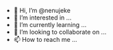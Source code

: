 - 👋 Hi, I’m @nenujeke
- 👀 I’m interested in ...
- 🌱 I’m currently learning ...
- 💞️ I’m looking to collaborate on ...
- 📫 How to reach me ...

<!---
nenujeke/nenujeke is a ✨ special ✨ repository because its `README.md` (this file) appears on your GitHub profile.
You can click the Preview link to take a look at your changes.
--->
